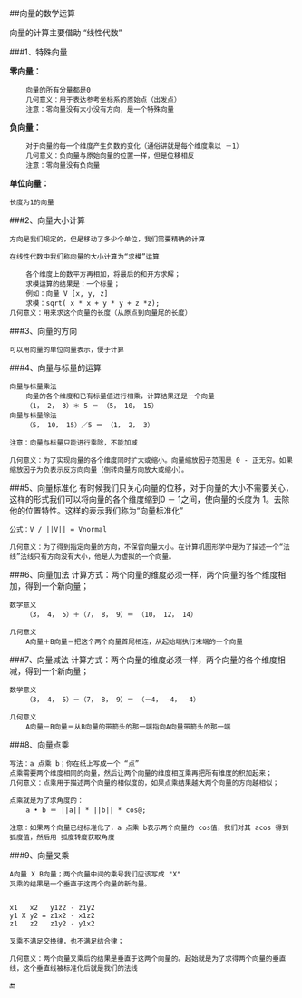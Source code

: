 ##向量的数学运算

向量的计算主要借助 “线性代数”

###1、特殊向量

**零向量：**
``` 
    向量的所有分量都是0
    几何意义：用于表达参考坐标系的原始点（出发点）
    注意：零向量没有大小没有方向，是一个特殊向量
```
**负向量：**
```
    对于向量的每一个维度产生负数的变化（通俗讲就是每个维度乘以 －1）
    几何意义：负向量与原始向量的位置一样，但是位移相反
    注意：零向量没有负向量
```
**单位向量：**

    长度为1的向量

###2、向量大小计算

    方向是我们规定的，但是移动了多少个单位，我们需要精确的计算
    
    在线性代数中我们称向量的大小计算为“求模”运算

        各个维度上的数平方再相加，将最后的和开方求解；
        求模运算的结果是：一个标量；
        例如：向量 V [x, y, z]
        求模：sqrt( x * x + y * y + z *z);
    几何意义：用来求这个向量的长度（从原点到向量尾的长度）

###3、向量的方向

    可以用向量的单位向量表示，便于计算

###4、向量与标量的运算

    向量与标量乘法
        向量的各个维度和已有标量值进行相乘，计算结果还是一个向量
        （1， 2， 3）＊ 5 ＝ （5， 10， 15）
    向量与标量除法
        （5， 10， 15）／5 ＝ （1， 2， 3）

    注意：向量与标量只能进行乘除，不能加减

    几何意义：为了实现向量的各个维度同时扩大或缩小。向量缩放因子范围是 0 - 正无穷。如果缩放因子为负表示反方向向量（倒转向量方向放大或缩小）。

    
###5、向量标准化
    有时候我们只关心向量的位移，对于向量的大小不需要关心，这样的形式我们可以将向量的各个维度缩到0 － 1之间，使向量的长度为 1。去除他的位置特性。这样的表示我们称为“向量标准化”

    公式：V / ||V|| = Vnormal

    几何意义：为了得到指定向量的方向，不保留向量大小。在计算机图形学中是为了描述一个“法线”法线只有方向没有大小，他是人为虚拟的一个向量。


###6、向量加法
    计算方式：两个向量的维度必须一样，两个向量的各个维度相加，得到一个新向量；

    数学意义
        （3， 4， 5）＋（7， 8， 9）＝ （10， 12， 14）

    几何意义
        A向量＋B向量＝把这个两个向量首尾相连，从起始端执行末端的一个向量

###7、向量减法
    计算方式：两个向量的维度必须一样，两个向量的各个维度相减，得到一个新向量；

    数学意义
        （3， 4， 5）－（7， 8， 9）＝ （－4， -4， -4）

    几何意义
        A向量－B向量＝从B向量的带箭头的那一端指向A向量带箭头的那一端



###8、向量点乘

    写法：a 点乘 b；你在纸上写成一个 “点”
    点乘需要两个维度相同的向量，然后让两个向量的维度相互乘再把所有维度的积加起来；
    几何意义：点乘用于描述两个向量的相似度的，如果点乘结果越大两个向量的方向越相似；

    点乘就是为了求角度的：
        a • b ＝ ||a|| * ||b|| * cos@;

    注意：如果两个向量已经标准化了，a 点乘 b表示两个向量的 cos值，我们对其 acos 得到弧度值，然后用 弧度转度获取角度


###9、向量叉乘

    A向量 X B向量；两个向量中间的乘号我们应该写成 "X"
    叉乘的结果是一个垂直于这两个向量的新向量。


    x1   x2   y1z2 - z1y2
    y1 X y2 = z1x2 - x1z2
    z1   z2   z1y2 - y1x2

    叉乘不满足交换律，也不满足结合律；

    几何意义：两个向量叉乘后的结果是垂直于这两个向量的。起始就是为了求得两个向量的垂直线，这个垂直线被标准化后就是我们的法线


🔚
